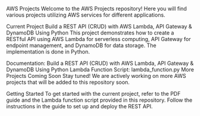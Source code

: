 AWS Projects
Welcome to the AWS Projects repository! Here you will find various projects utilizing AWS services for different applications.

Current Project
Build a REST API (CRUD) with AWS Lambda, API Gateway & DynamoDB Using Python
This project demonstrates how to create a RESTful API using AWS Lambda for serverless computing, API Gateway for endpoint management, and DynamoDB for data storage. The implementation is done in Python.

Documentation: Build a REST API (CRUD) with AWS Lambda, API Gateway & DynamoDB Using Python
Lambda Function Script: lambda_function.py
More Projects Coming Soon
Stay tuned! We are actively working on more AWS projects that will be added to this repository soon.

Getting Started
To get started with the current project, refer to the PDF guide and the Lambda function script provided in this repository. Follow the instructions in the guide to set up and deploy the REST API.
